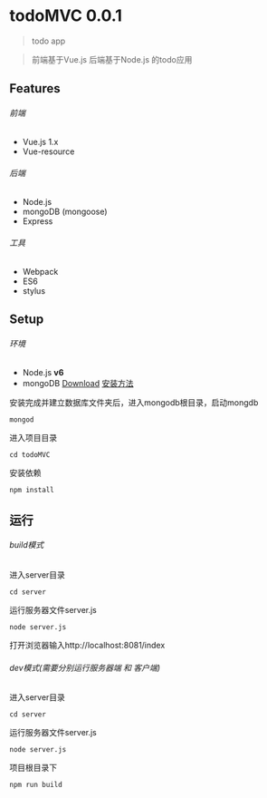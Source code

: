 # todoMVC 0.0.1

> todo app

> 前端基于Vue.js 后端基于Node.js 的todo应用

## Features

###### 前端
* Vue.js 1.x
* Vue-resource

###### 后端
* Node.js
* mongoDB (mongoose)
* Express

###### 工具
* Webpack
* ES6
* stylus

## Setup
###### 环境
* Node.js **v6**
* mongoDB [Download](https://www.mongodb.com/download-center?jmp=nav#community)
[安装方法](https://docs.mongodb.com/manual/installation/)

安装完成并建立数据库文件夹后，进入mongodb根目录，启动mongdb
``` bash
mongod
```
进入项目目录
```
cd todoMVC
```
安装依赖
```
npm install
```

## 运行
###### build模式
进入server目录
```
cd server
```
运行服务器文件server.js
```
node server.js
```
打开浏览器输入http://localhost:8081/index
###### dev模式(需要分别运行服务器端 和 客户端)
进入server目录
```
cd server
```
运行服务器文件server.js
```
node server.js
```
项目根目录下
```
npm run build
```
